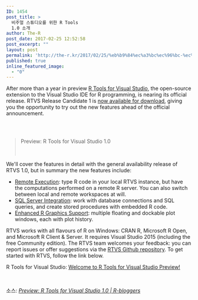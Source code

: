 ```yaml
---
ID: 1454
post_title: >
  비주얼 스튜디오를 위한 R Tools
  1.0 소개
author: The-R
post_date: 2017-02-25 12:52:58
post_excerpt: ""
layout: post
permalink: 'http://the-r.kr/2017/02/25/%eb%b9%84%ec%a3%bc%ec%96%bc-%ec%8a%a4%ed%8a%9c%eb%94%94%ec%98%a4%eb%a5%bc-%ec%9c%84%ed%95%9c-r-tools-1-0-%ec%86%8c%ea%b0%9c/'
published: true
inline_featured_image:
  - "0"
---
```

After more than a year in preview <a href="http://microsoft.github.io/RTVS-docs/" target="_blank" rel="nofollow">R Tools for Visual Studio</a>, the open-source extension to the Visual Studio IDE for R programming, is nearing its official release. RTVS Release Candidate 1 is <a href="http://microsoft.github.io/RTVS-docs/installation.html" target="_blank" rel="nofollow">now available for download</a>, giving you the opportunity to try out the new features ahead of the official announcement.

&nbsp;

<a href="https://www.r-bloggers.com/preview-r-tools-for-visual-studio-1-0/"><img class="alignnone size-full" src="http://revolution-computing.typepad.com/.a/6a010534b1db25970b01b7c8d95a55970b-800wi" alt="" /></a>
<blockquote>Preview: R Tools for Visual Studio 1.0

&nbsp;</blockquote>
We'll cover the features in detail with the general availability release of RTVS 1.0, but in summary the new features include:
<ul>
 	<li><a href="http://microsoft.github.io/RTVS-docs/remote-execution.html" target="_blank" rel="nofollow">Remote Execution</a>: type R code in your local RTVS instance, but have the computations performed on a remote R server. You can also switch between local and remote workspaces at will.</li>
 	<li><a href="https://microsoft.github.io/RTVS-docs/sqlserver.html" target="_blank" rel="nofollow">SQL Server Integration</a>: work with database connections and SQL queries, and create stored procedures with embedded R code.</li>
 	<li><a href="https://microsoft.github.io/RTVS-docs/plotting.html" target="_blank" rel="nofollow">Enhanced R Graphics Support</a>: multiple floating and dockable plot windows, each with plot history.</li>
</ul>
RTVS works with all flavours of R on Windows: CRAN R, Microsoft R Open, and Microsoft R Client &amp; Server. It requires Visual Studio 2015 (including the free Community edition). The RTVS team welcomes your feedback: you can report issues or offer suggestions via the <a href="https://github.com/Microsoft/RTVS" target="_blank" rel="nofollow">RTVS Github repository</a>. To get started with RTVS, follow the link below.

R Tools for Visual Studio: <a href="http://microsoft.github.io/RTVS-docs/" target="_blank" rel="nofollow">Welcome to R Tools for Visual Studio Preview!</a>

&nbsp;

소스: <em><a href="https://www.r-bloggers.com/preview-r-tools-for-visual-studio-1-0/">Preview: R Tools for Visual Studio 1.0 | R-bloggers</a></em>